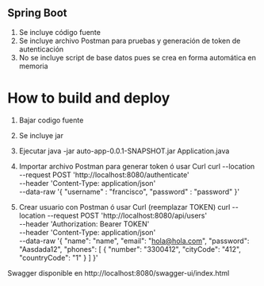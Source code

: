 ## Spring Boot

1. Se incluye código fuente
2. Se incluye archivo Postman para pruebas y generación de token de autenticación
3. No se incluye script de base datos pues se crea en forma automática en memoria

# How to build and deploy
1. Bajar codigo fuente
2. Se incluye jar
3. Ejecutar java -jar auto-app-0.0.1-SNAPSHOT.jar Application.java
4. Importar archivo Postman para generar token ó usar Curl
curl --location --request POST 'http://localhost:8080/authenticate' \
--header 'Content-Type: application/json' \
--data-raw '{
    "username" : "francisco",
    "password" : "password"
}'

5. Crear usuario con Postman ó usar Curl (reemplazar TOKEN)
curl --location --request POST 'http://localhost:8080/api/users' \
--header 'Authorization: Bearer TOKEN' \
--header 'Content-Type: application/json' \
--data-raw '{
    "name": "name",
    "email": "hola@hola.com",
    "password": "Aasdada12",
    "phones": [
        {
            "number": "3300412",
            "cityCode": "412",
            "countryCode": "1"
        }
    ]
}'

Swagger disponible en http://localhost:8080/swagger-ui/index.html
